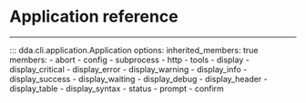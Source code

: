 # Application reference

-----

::: dda.cli.application.Application
    options:
      inherited_members: true
      members:
      - abort
      - config
      - subprocess
      - http
      - tools
      - display
      - display_critical
      - display_error
      - display_warning
      - display_info
      - display_success
      - display_waiting
      - display_debug
      - display_header
      - display_table
      - display_syntax
      - status
      - prompt
      - confirm
